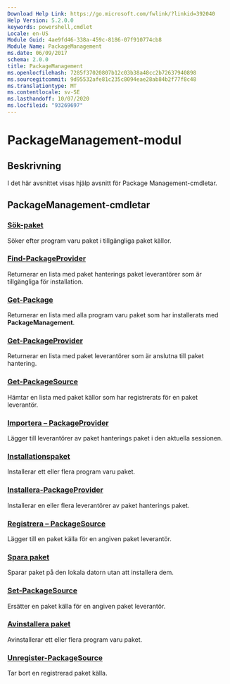 ```yaml
---
Download Help Link: https://go.microsoft.com/fwlink/?linkid=392040
Help Version: 5.2.0.0
keywords: powershell,cmdlet
Locale: en-US
Module Guid: 4ae9fd46-338a-459c-8186-07f910774cb8
Module Name: PackageManagement
ms.date: 06/09/2017
schema: 2.0.0
title: PackageManagement
ms.openlocfilehash: 7285f37020807b12c03b38a48cc2b72637940898
ms.sourcegitcommit: 9d95532afe81c235c8094eae28ab84b2f77f8c48
ms.translationtype: MT
ms.contentlocale: sv-SE
ms.lasthandoff: 10/07/2020
ms.locfileid: "93269697"
---
```

# PackageManagement-modul

## Beskrivning

I det här avsnittet visas hjälp avsnitt för Package Management-cmdletar.

## PackageManagement-cmdletar

### [Sök-paket](Find-Package.md)
Söker efter program varu paket i tillgängliga paket källor.

### [Find-PackageProvider](Find-PackageProvider.md)
Returnerar en lista med paket hanterings paket leverantörer som är tillgängliga för installation.

### [Get-Package](Get-Package.md)
Returnerar en lista med alla program varu paket som har installerats med **PackageManagement**.

### [Get-PackageProvider](Get-PackageProvider.md)
Returnerar en lista med paket leverantörer som är anslutna till paket hantering.

### [Get-PackageSource](Get-PackageSource.md)
Hämtar en lista med paket källor som har registrerats för en paket leverantör.

### [Importera – PackageProvider](Import-PackageProvider.md)
Lägger till leverantörer av paket hanterings paket i den aktuella sessionen.

### [Installationspaket](Install-Package.md)
Installerar ett eller flera program varu paket.

### [Installera-PackageProvider](Install-PackageProvider.md)
Installerar en eller flera leverantörer av paket hanterings paket.

### [Registrera – PackageSource](Register-PackageSource.md)
Lägger till en paket källa för en angiven paket leverantör.

### [Spara paket](Save-Package.md)
Sparar paket på den lokala datorn utan att installera dem.

### [Set-PackageSource](Set-PackageSource.md)
Ersätter en paket källa för en angiven paket leverantör.

### [Avinstallera paket](Uninstall-Package.md)
Avinstallerar ett eller flera program varu paket.

### [Unregister-PackageSource](Unregister-PackageSource.md)
Tar bort en registrerad paket källa.
